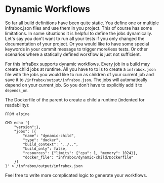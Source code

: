 Dynamic Workflows
=================

So far all build definitions have been quite static. You define one or multiple infrabox.json files and use them in you project. This of course has some limitations. In some situations it is helpful to define the jobs dynamically. Let's say you don't want to run all your tests if you only changed the documentation of your project. Or you would like to have some special keywords in your commit message to trigger more/less tests. Or other scenarios where a statically defined workflow is just not sufficient.

For this InfraBox supports dynamic workflows. Every job in a build may create child jobs at runtime. All you have to to is to create a `infrabox.json` file with the jobs you would like to run as children of your current job and save it to `/infrabox/output/infrabox.json`. The jobs will automatically depend on your current job. So you don't have to explicitly add it to `depends_on`.

The Dockerfile of the parent to create a child a runtime (indented for readability):

```
FROM alpine

CMD echo '{
    "version":1,
    "jobs": [{
        "name": "dynamic-child",
        "type": "docker",
        "build_context": "../..",
        "build_only": false,
        "resources": {"limits": {"cpu": 1, "memory": 1024}},
        "docker_file": "infrabox/dynamic-child/Dockerfile"
    }]
}' > /infrabox/output/infrabox.json
```

Feel free to write more complicated logic to generate your workflows.
